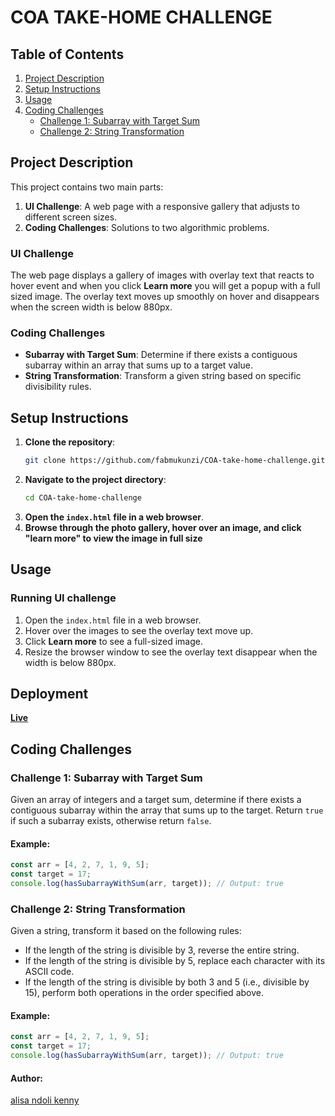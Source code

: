 # COA TAKE-HOME CHALLENGE

## Table of Contents

1. [Project Description](#project-description)
2. [Setup Instructions](#setup-instructions)
3. [Usage](#usage)
4. [Coding Challenges](#coding-challenges)
   - [Challenge 1: Subarray with Target Sum](#challenge-1-subarray-with-target-sum)
   - [Challenge 2: String Transformation](#challenge-2-string-transformation)

## Project Description

This project contains two main parts:

1. **UI Challenge**: A web page with a responsive gallery that adjusts to different screen sizes.
2. **Coding Challenges**: Solutions to two algorithmic problems.

### UI Challenge

The web page displays a gallery of images with overlay text that reacts to hover event and when you click **Learn more** you will get a popup with a full sized image. The overlay text moves up smoothly on hover and disappears when the screen width is below 880px.

### Coding Challenges

- **Subarray with Target Sum**: Determine if there exists a contiguous subarray within an array that sums up to a target value.
- **String Transformation**: Transform a given string based on specific divisibility rules.

## Setup Instructions

1. **Clone the repository**:
   ```bash
   git clone https://github.com/fabmukunzi/COA-take-home-challenge.git
   ```
2. **Navigate to the project directory**:
   ```bash
   cd COA-take-home-challenge
   ```
3. **Open the `index.html` file in a web browser**.
4. **Browse through the photo gallery, hover over an image, and click "learn more" to view the image in full size**

## Usage

### Running UI challenge

1. Open the `index.html` file in a web browser.
2. Hover over the images to see the overlay text move up.
3. Click **Learn more** to see a full-sized image.
4. Resize the browser window to see the overlay text disappear when the width is below 880px.

## Deployment

**[Live](https://coa-take-home-challenge.vercel.app/)**

## Coding Challenges

### Challenge 1: Subarray with Target Sum

Given an array of integers and a target sum, determine if there exists a contiguous subarray within the array that sums up to the target. Return `true` if such a subarray exists, otherwise return `false`.

#### Example:

```javascript
const arr = [4, 2, 7, 1, 9, 5];
const target = 17;
console.log(hasSubarrayWithSum(arr, target)); // Output: true
```

### Challenge 2: String Transformation

Given a string, transform it based on the following rules:

- If the length of the string is divisible by 3, reverse the entire string.
- If the length of the string is divisible by 5, replace each character with its ASCII code.
- If the length of the string is divisible by both 3 and 5 (i.e., divisible by 15), perform both operations in the order specified above.

#### Example:

```javascript
const arr = [4, 2, 7, 1, 9, 5];
const target = 17;
console.log(hasSubarrayWithSum(arr, target)); // Output: true
```

#### Author:

[alisa ndoli kenny](https://github.com/kenny2033)
